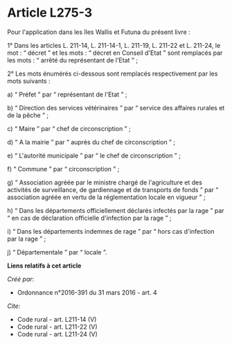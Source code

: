 # Article L275-3

Pour l'application dans les îles Wallis et Futuna du présent livre : 

1° Dans les articles L. 211-14, L. 211-14-1, L. 211-19, L. 211-22 et L. 211-24, le mot : “ décret ” et les mots : “ décret en
Conseil d'Etat ” sont remplacés par les mots : “ arrêté du représentant de l'Etat ” ; 

2° Les mots énumérés ci-dessous sont remplacés respectivement par les mots suivants : 

a) “ Préfet ” par “ représentant de l'Etat ” ; 

b) “ Direction des services vétérinaires ” par “ service des affaires rurales et de la pêche ” ; 

c) “ Maire ” par “ chef de circonscription ” ; 

d) “ A la mairie ” par “ auprès du chef de circonscription ” ; 

e) “ L'autorité municipale ” par “ le chef de circonscription ” ; 

f) “ Commune ” par “ circonscription ” ; 

g) “ Association agréée par le ministre chargé de l'agriculture et des activités de surveillance, de gardiennage et de
transports de fonds ” par “ association agréée en vertu de la réglementation locale en vigueur ” ; 

h) “ Dans les départements officiellement déclarés infectés par la rage ” par “ en cas de déclaration officielle d'infection
par la rage ” ; 

i) “ Dans les départements indemnes de rage ” par “ hors cas d'infection par la rage ” ; 

j) “ Départementale ” par “ locale ”.

**Liens relatifs à cet article**

_Créé par_:

  - Ordonnance n°2016-391 du 31 mars 2016 - art. 4

_Cite_:

  - Code rural - art. L211-14 (V)
  - Code rural - art. L211-22 (V)
  - Code rural - art. L211-24 (V)
